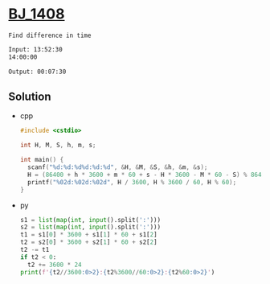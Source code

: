 # [BJ_1408](https://acmicpc.net/problem/1408)

```en
Find difference in time
```

```txt
Input: 13:52:30
14:00:00

Output: 00:07:30
```

## Solution

* cpp

  ```cpp
  #include <cstdio>

  int H, M, S, h, m, s;

  int main() {
    scanf("%d:%d:%d%d:%d:%d", &H, &M, &S, &h, &m, &s);
    H = (86400 + h * 3600 + m * 60 + s - H * 3600 - M * 60 - S) % 86400;
    printf("%02d:%02d:%02d", H / 3600, H % 3600 / 60, H % 60);
  }
  ```

* py

  ```py
  s1 = list(map(int, input().split(':')))
  s2 = list(map(int, input().split(':')))
  t1 = s1[0] * 3600 + s1[1] * 60 + s1[2]
  t2 = s2[0] * 3600 + s2[1] * 60 + s2[2]
  t2 -= t1
  if t2 < 0:
    t2 += 3600 * 24
  print(f'{t2//3600:0>2}:{t2%3600//60:0>2}:{t2%60:0>2}')
  ```
